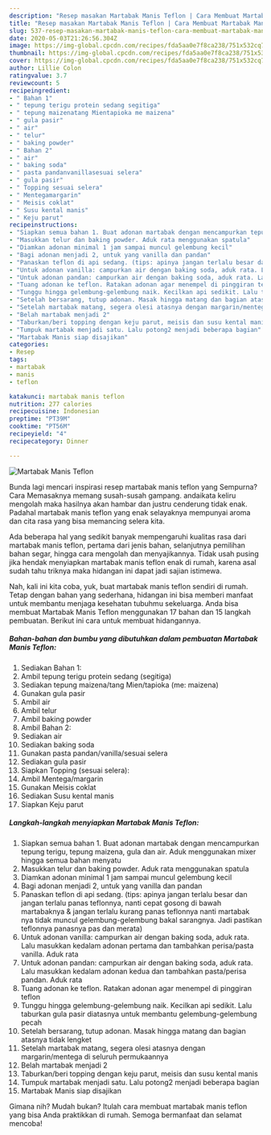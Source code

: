 ```yaml
---
description: "Resep masakan Martabak Manis Teflon | Cara Membuat Martabak Manis Teflon Yang Enak Banget"
title: "Resep masakan Martabak Manis Teflon | Cara Membuat Martabak Manis Teflon Yang Enak Banget"
slug: 537-resep-masakan-martabak-manis-teflon-cara-membuat-martabak-manis-teflon-yang-enak-banget
date: 2020-05-03T21:26:56.304Z
image: https://img-global.cpcdn.com/recipes/fda5aa0e7f8ca238/751x532cq70/martabak-manis-teflon-foto-resep-utama.jpg
thumbnail: https://img-global.cpcdn.com/recipes/fda5aa0e7f8ca238/751x532cq70/martabak-manis-teflon-foto-resep-utama.jpg
cover: https://img-global.cpcdn.com/recipes/fda5aa0e7f8ca238/751x532cq70/martabak-manis-teflon-foto-resep-utama.jpg
author: Lillie Colon
ratingvalue: 3.7
reviewcount: 5
recipeingredient:
- " Bahan 1"
- " tepung terigu protein sedang segitiga"
- " tepung maizenatang Mientapioka me maizena"
- " gula pasir"
- " air"
- " telur"
- " baking powder"
- " Bahan 2"
- " air"
- " baking soda"
- " pasta pandanvanillasesuai selera"
- " gula pasir"
- " Topping sesuai selera"
- " Mentegamargarin"
- " Meisis coklat"
- " Susu kental manis"
- " Keju parut"
recipeinstructions:
- "Siapkan semua bahan 1. Buat adonan martabak dengan mencampurkan tepung terigu, tepung maizena, gula dan air. Aduk menggunakan mixer hingga semua bahan menyatu"
- "Masukkan telur dan baking powder. Aduk rata menggunakan spatula"
- "Diamkan adonan minimal 1 jam sampai muncul gelembung kecil"
- "Bagi adonan menjadi 2, untuk yang vanilla dan pandan"
- "Panaskan teflon di api sedang. (tips: apinya jangan terlalu besar dan jangan terlalu panas teflonnya, nanti cepat gosong di bawah martabaknya &amp; jangan terlalu kurang panas teflonnya nanti martabak nya tidak muncul gelembung-gelembung bakal sarangnya. Jadi pastikan teflonnya panasnya pas dan merata)"
- "Untuk adonan vanilla: campurkan air dengan baking soda, aduk rata. Lalu masukkan kedalam adonan pertama dan tambahkan perisa/pasta vanilla. Aduk rata"
- "Untuk adonan pandan: campurkan air dengan baking soda, aduk rata. Lalu masukkan kedalam adonan kedua dan tambahkan pasta/perisa pandan. Aduk rata"
- "Tuang adonan ke teflon. Ratakan adonan agar menempel di pinggiran teflon"
- "Tunggu hingga gelembung-gelembung naik. Kecilkan api sedikit. Lalu taburkan gula pasir diatasnya untuk membantu gelembung-gelembung pecah"
- "Setelah bersarang, tutup adonan. Masak hingga matang dan bagian atasnya tidak lengket"
- "Setelah martabak matang, segera olesi atasnya dengan margarin/mentega di seluruh permukaannya"
- "Belah martabak menjadi 2"
- "Taburkan/beri topping dengan keju parut, meisis dan susu kental manis"
- "Tumpuk martabak menjadi satu. Lalu potong2 menjadi beberapa bagian"
- "Martabak Manis siap disajikan"
categories:
- Resep
tags:
- martabak
- manis
- teflon

katakunci: martabak manis teflon 
nutrition: 277 calories
recipecuisine: Indonesian
preptime: "PT39M"
cooktime: "PT56M"
recipeyield: "4"
recipecategory: Dinner

---
```



![Martabak Manis Teflon](https://img-global.cpcdn.com/recipes/fda5aa0e7f8ca238/751x532cq70/martabak-manis-teflon-foto-resep-utama.jpg)

Bunda lagi mencari inspirasi resep martabak manis teflon yang Sempurna? Cara Memasaknya memang susah-susah gampang. andaikata keliru mengolah maka hasilnya akan hambar dan justru cenderung tidak enak. Padahal martabak manis teflon yang enak selayaknya mempunyai aroma dan cita rasa yang bisa memancing selera kita.

Ada beberapa hal yang sedikit banyak mempengaruhi kualitas rasa dari martabak manis teflon, pertama dari jenis bahan, selanjutnya pemilihan bahan segar, hingga cara mengolah dan menyajikannya. Tidak usah pusing jika hendak menyiapkan martabak manis teflon enak di rumah, karena asal sudah tahu triknya maka hidangan ini dapat jadi sajian istimewa.




Nah, kali ini kita coba, yuk, buat martabak manis teflon sendiri di rumah. Tetap dengan bahan yang sederhana, hidangan ini bisa memberi manfaat untuk membantu menjaga kesehatan tubuhmu sekeluarga. Anda bisa membuat Martabak Manis Teflon menggunakan 17 bahan dan 15 langkah pembuatan. Berikut ini cara untuk membuat hidangannya.

<!--inarticleads1-->

##### Bahan-bahan dan bumbu yang dibutuhkan dalam pembuatan Martabak Manis Teflon:

1. Sediakan  Bahan 1:
1. Ambil  tepung terigu protein sedang (segitiga)
1. Sediakan  tepung maizena/tang Mien/tapioka (me: maizena)
1. Gunakan  gula pasir
1. Ambil  air
1. Ambil  telur
1. Ambil  baking powder
1. Ambil  Bahan 2:
1. Sediakan  air
1. Sediakan  baking soda
1. Gunakan  pasta pandan/vanilla/sesuai selera
1. Sediakan  gula pasir
1. Siapkan  Topping (sesuai selera):
1. Ambil  Mentega/margarin
1. Gunakan  Meisis coklat
1. Sediakan  Susu kental manis
1. Siapkan  Keju parut




<!--inarticleads2-->

##### Langkah-langkah menyiapkan Martabak Manis Teflon:

1. Siapkan semua bahan 1. Buat adonan martabak dengan mencampurkan tepung terigu, tepung maizena, gula dan air. Aduk menggunakan mixer hingga semua bahan menyatu
1. Masukkan telur dan baking powder. Aduk rata menggunakan spatula
1. Diamkan adonan minimal 1 jam sampai muncul gelembung kecil
1. Bagi adonan menjadi 2, untuk yang vanilla dan pandan
1. Panaskan teflon di api sedang. (tips: apinya jangan terlalu besar dan jangan terlalu panas teflonnya, nanti cepat gosong di bawah martabaknya &amp; jangan terlalu kurang panas teflonnya nanti martabak nya tidak muncul gelembung-gelembung bakal sarangnya. Jadi pastikan teflonnya panasnya pas dan merata)
1. Untuk adonan vanilla: campurkan air dengan baking soda, aduk rata. Lalu masukkan kedalam adonan pertama dan tambahkan perisa/pasta vanilla. Aduk rata
1. Untuk adonan pandan: campurkan air dengan baking soda, aduk rata. Lalu masukkan kedalam adonan kedua dan tambahkan pasta/perisa pandan. Aduk rata
1. Tuang adonan ke teflon. Ratakan adonan agar menempel di pinggiran teflon
1. Tunggu hingga gelembung-gelembung naik. Kecilkan api sedikit. Lalu taburkan gula pasir diatasnya untuk membantu gelembung-gelembung pecah
1. Setelah bersarang, tutup adonan. Masak hingga matang dan bagian atasnya tidak lengket
1. Setelah martabak matang, segera olesi atasnya dengan margarin/mentega di seluruh permukaannya
1. Belah martabak menjadi 2
1. Taburkan/beri topping dengan keju parut, meisis dan susu kental manis
1. Tumpuk martabak menjadi satu. Lalu potong2 menjadi beberapa bagian
1. Martabak Manis siap disajikan




Gimana nih? Mudah bukan? Itulah cara membuat martabak manis teflon yang bisa Anda praktikkan di rumah. Semoga bermanfaat dan selamat mencoba!
